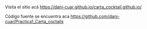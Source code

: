 Visita el sitio acá https://dani-cuar.github.io/carta_cocktail.github.io/

Código fuente se encuentra aca https://github.com/dani-cuar/Practica1_Carta_coctails
